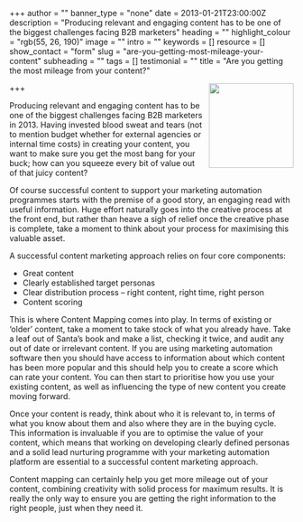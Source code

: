 +++
author = ""
banner_type = "none"
date = 2013-01-21T23:00:00Z
description = "Producing relevant and engaging content has to be one of the biggest challenges facing B2B marketers"
heading = ""
highlight_colour = "rgb(55, 26, 190)"
image = ""
intro = ""
keywords = []
resource = []
show_contact = "form"
slug = "are-you-getting-most-mileage-your-content"
subheading = ""
tags = []
testimonial = ""
title = "Are you getting the most mileage from your content?"

+++
<img style="float: right; margin-left: 10px; margin-top: 0;" src="https://crmtdigital.com/sites/default/files/Petrol-150x150.jpg" alt="" width="150" height="150">

Producing relevant and engaging content has to be one of the biggest challenges facing B2B marketers in 2013. Having invested blood sweat and tears (not to mention budget whether for external agencies or internal time costs) in creating your content, you want to make sure you get the most bang for your buck; how can you squeeze every bit of value out of that juicy content?

Of course successful content to support your marketing automation programmes starts with the premise of a good story, an engaging read with useful information. Huge effort naturally goes into the creative process at the front end, but rather than heave a sigh of relief once the creative phase is complete, take a moment to think about your process for maximising this valuable asset.

A successful content marketing approach relies on four core components:

* Great content
* Clearly established target personas
* Clear distribution process – right content, right time, right person
* Content scoring

This is where Content Mapping comes into play. In terms of existing or ‘older’ content, take a moment to take stock of what you already have. Take a leaf out of Santa’s book and make a list, checking it twice, and audit any out of date or irrelevant content. If you are using marketing automation software then you should have access to information about which content has been more popular and this should help you to create a score which can rate your content. You can then start to prioritise how you use your existing content, as well as influencing the type of new content you create moving forward.

Once your content is ready, think about who it is relevant to, in terms of what you know about them and also where they are in the buying cycle. This information is invaluable if you are to optimise the value of your content, which means that working on developing clearly defined personas and a solid lead nurturing programme with your marketing automation platform are essential to a successful content marketing approach.

Content mapping can certainly help you get more mileage out of your content, combining creativity with solid process for maximum results. It is really the only way to ensure you are getting the right information to the right people, just when they need it.
